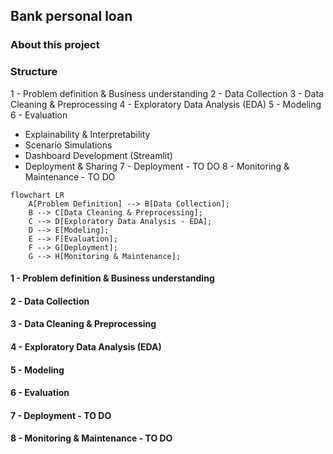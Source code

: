 ## Bank personal loan

### About this project

### Structure
  1 - Problem definition & Business understanding
  2 - Data Collection
  3 - Data Cleaning & Preprocessing
  4 - Exploratory Data Analysis (EDA)
  5 - Modeling
  6 - Evaluation
   - Explainability & Interpretability
   - Scenario Simulations
   - Dashboard Development (Streamlit)
   - Deployment & Sharing
  7 - Deployment - TO DO
  8 - Monitoring & Maintenance - TO DO 

```mermaid
flowchart LR
    A[Problem Definition] --> B[Data Collection];
    B --> C[Data Cleaning & Preprocessing];
    C --> D[Exploratory Data Analysis - EDA];
    D --> E[Modeling];
    E --> F[Evaluation];
    F --> G[Deployment];
    G --> H[Monitoring & Maintenance];
```

#### 1 - Problem definition & Business understanding

#### 2 - Data Collection

#### 3 - Data Cleaning & Preprocessing

#### 4 - Exploratory Data Analysis (EDA)

#### 5 - Modeling

#### 6 - Evaluation

#### 7 - Deployment - TO DO

#### 8 - Monitoring & Maintenance - TO DO 
